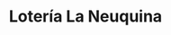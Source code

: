 ---
title: "Lotería La Neuquina"
url: /neuquen/loteria-la-neuquina-diagonal-espana/
shop: Lotterie
---